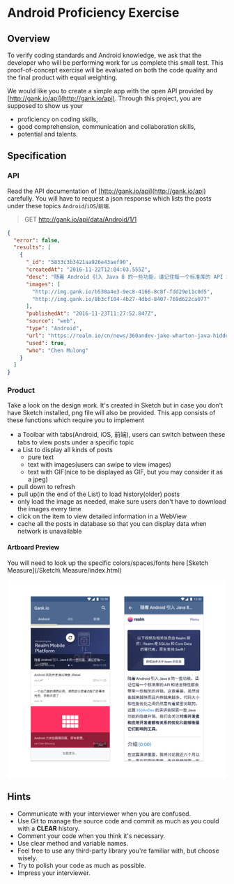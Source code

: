 # Android Proficiency Exercise

## Overview

To verify coding standards and Android knowledge, we ask that the developer who will be performing work for us complete this small test. This proof-of-concept exercise will be evaluated on both the code quality and the final product with equal weighting.

We would like you to create a simple app with the open API provided by [http://gank.io/api](http://gank.io/api). Through this project, you are supposed to show us your
- proficiency on coding skills,
- good comprehension, communication and collaboration skills,
- potential and talents.

## Specification

### API

Read the API documentation of [http://gank.io/api](http://gank.io/api) carefully. You will have to request a json response which lists the posts under these topics `Android`/`iOS`/`前端`.

> GET http://gank.io/api/data/Android/1/1

```json
{
  "error": false,
  "results": [
    {
      "_id": "5833c3b3421aa926e43aef90",
      "createdAt": "2016-11-22T12:04:03.555Z",
      "desc": "随着 Android 引入 Java 8 的一些功能，请记住每一个标准库的 API 和语言特性都会带来一些相关的开销，这很重要。虽然设备越来越快而且内存越来越多，代码大小和性能优化之间仍然是有着紧密关联的。",
      "images": [
        "http://img.gank.io/b530a4e3-9ec8-4166-8c8f-fdd29e11c0d5",
        "http://img.gank.io/8b3cf104-4b27-4dbd-8407-769d622ca077"
      ],
      "publishedAt": "2016-11-23T11:27:52.847Z",
      "source": "web",
      "type": "Android",
      "url": "https://realm.io/cn/news/360andev-jake-wharton-java-hidden-costs-android/",
      "used": true,
      "who": "Chen Mulong"
    }
  ]
}
```

### Product

Take a look on the design work. It's created in Sketch but in case you don't have Sketch installed, png file will also be provided. This app consists of these functions which require you to implement
- a Toolbar with tabs(Android, iOS, 前端), users can switch between these tabs to view posts under a specific topic
- a List to display all kinds of posts
	- pure text
	- text with images(users can swipe to view images)
	- text with GIF(nice to be displayed as GIF, but you may consider it as a jpeg)
- pull down to refresh
- pull up(in the end of the List) to load history(older) posts
- only load the image as needed, make sure users don't have to download the images every time
- click on the item to view detailed information in a WebView
- cache all the posts in database so that you can display data when network is unavailable

#### Artboard Preview

You will need to look up the specific colors/spaces/fonts here [Sketch Measure](/Sketch\ Measure/index.html)

![Artboard](/materials/Artboard.png)

## Hints

- Communicate with your interviewer when you are confused.
- Use Git to manage the source code and commit as much as you could with a **CLEAR** history.
- Comment your code when you think it's necessary.
- Use clear method and variable names.
- Feel free to use any third-party library you're familiar with, but choose wisely.
- Try to polish your code as much as possible.
- Impress your interviewer.
